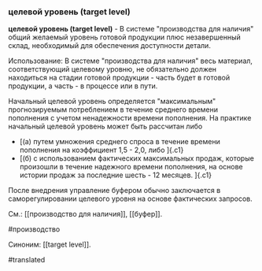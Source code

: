 ### целевой уровень (target level)

**целевой уровень (target level)** - В системе "производства для наличия" общий желаемый уровень готовой продукции плюс незавершенный склад, необходимый для обеспечения доступности детали.

Использование: В системе \"производства для наличия\" весь материал, соответствующий целевому уровню, не обязательно должен находиться на стадии готовой продукции - часть будет в готовой продукции, а часть - в процессе или в пути.

Начальный целевой уровень определяется \"максимальным\" прогнозируемым потреблением в течение среднего времени пополнения с учетом ненадежности времени пополнения. На практике начальный целевой уровень может быть рассчитан либо

-   [(а) путем умножения среднего спроса в течение времени пополнения на коэффициент 1,5 - 2,0, либо ]{.c1}
-   [(б) с использованием фактических максимальных продаж, которые произошли в течение надежного времени пополнения, на основе истории продаж за последние шесть - 12 месяцев. ]{.c1}

После внедрения управление буфером обычно заключается в саморегулировании целевого уровня на основе фактических запросов.

См.: [[производство для наличия]], [[буфер]].

#производство

Синоним: [[target level]].

#translated
